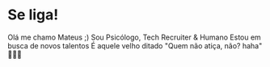 # Se liga! 
Olá me chamo Mateus ;)
Sou Psicólogo, Tech Recruiter & Humano
Estou em busca de novos talentos 
É aquele velho ditado "Quem não atiça, não? haha" 🚀👊🏽
